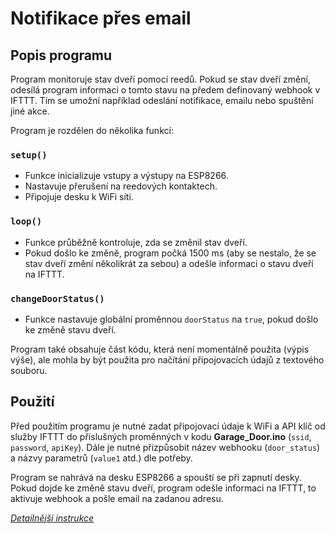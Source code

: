 # Notifikace přes email

## Popis programu

Program monitoruje stav dveří pomocí reedů. Pokud se stav dveří změní, odesílá program informaci o tomto stavu na předem definovaný webhook v IFTTT. Tím se umožní například odeslání notifikace, emailu nebo spuštění jiné akce.

Program je rozdělen do několika funkcí:

### `setup()`

- Funkce inicializuje vstupy a výstupy na ESP8266.
- Nastavuje přerušení na reedových kontaktech.
- Připojuje desku k WiFi síti.

### `loop()`

- Funkce průběžně kontroluje, zda se změnil stav dveří.
- Pokud došlo ke změně, program počká 1500 ms (aby se nestalo, že se stav dveří změní několikrát za sebou) a odešle informaci o stavu dveří na IFTTT.

### `changeDoorStatus()`

- Funkce nastavuje globální proměnnou `doorStatus` na `true`, pokud došlo ke změně stavu dveří.

Program také obsahuje část kódu, která není momentálně použita (výpis výše), ale mohla by být použita pro načítání připojovacích údajů z textového souboru.

## Použití

Před použitím programu je nutné zadat připojovací údaje k WiFi a API klíč od služby IFTTT do příslušných proměnných v kodu **Garage_Door.ino** (`ssid`, `password`, `apiKey`). Dále je nutné přizpůsobit název webhooku (`door_status`) a názvy parametrů (`value1` atd.) dle potřeby.

Program se nahrává na desku ESP8266 a spouští se při zapnutí desky. Pokud dojde ke změně stavu dveří, program odešle informaci na IFTTT, to aktivuje webhook a pošle email na zadanou adresu.

*[Detailnější instrukce](https://randomnerdtutorials.com/door-status-monitor-using-the-esp8266/)*

